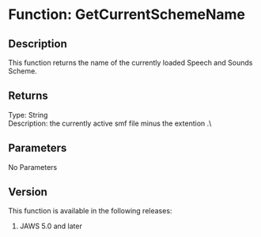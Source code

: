 # Function: GetCurrentSchemeName

## Description

This function returns the name of the currently loaded Speech and Sounds
Scheme.

## Returns

Type: String\
Description: the currently active smf file minus the extention .\

## Parameters

No Parameters

## Version

This function is available in the following releases:

1.  JAWS 5.0 and later
